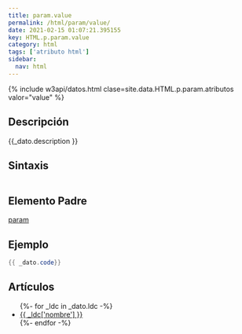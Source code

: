 ```yaml
---
title: param.value
permalink: /html/param/value/
date: 2021-02-15 01:07:21.395155
key: HTML.p.param.value
category: html
tags: ['atributo html']
sidebar: 
  nav: html
---
```


{% include w3api/datos.html clase=site.data.HTML.p.param.atributos valor="value" %}

## Descripción
{{_dato.description }}

## Sintaxis
~~~html
~~~

## Elemento Padre
[param](/html/param/)

## Ejemplo
~~~java
{{ _dato.code}}
~~~

## Artículos
<ul>
{%- for _ldc in _dato.ldc -%}
   <li>
       <a href="{{_ldc['url'] }}">{{ _ldc['nombre'] }}</a>
   </li>
{%- endfor -%}
</ul>

